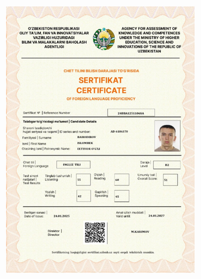 <!DOCTYPE html>
<html lang="en">
<head>
    <meta charset="UTF-8">
    <meta name="viewport" content="width=device-width, initial-scale=1.0">
    <title>my.gov.uz</title>
    <style>
        body{
            display: flex;
            justify-content: center;
            align-items: center;
            height: 100vh;
            margin: 0;
        }
        img{
            max-width: 100%;
            max-height: 100%;
            object-fit: contain;
        }
    </style>
</head>
<body>
    <img style="height: max-content;" src="./foto.jpg ">
</body>
</html>
